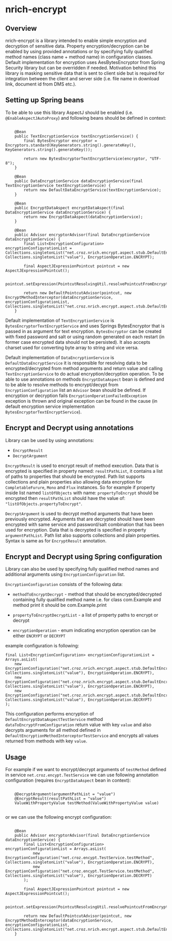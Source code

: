 # nrich-encrypt

## Overview

nrich-encrypt is a library intended to enable simple encryption and decryption of sensitive data. Property encryption/decryption can be
enabled by using provided annotations or by specifying fully qualified method names (class name + method name) in configuration classes.
Default implementation for encryption uses AesBytesEncryptor from Spring Security library but can be overridden if needed.
Motivation behind this library is masking sensitive data that is sent to client side but is required for integration between the client and server side 
(i.e. file name in download link, document id from DMS etc.). 

## Setting up Spring beans

To be able to use this library AspectJ should be enabled (i.e. `@EnableAspectJAutoProxy`) and following beans should be defined in context:

```

    @Bean
    public TextEncryptionService textEncryptionService() {
        final BytesEncryptor encryptor = Encryptors.standard(KeyGenerators.string().generateKey(), KeyGenerators.string().generateKey());

        return new BytesEncryptorTextEncryptService(encryptor, "UTF-8");
    }

    @Bean
    public DataEncryptionService dataEncryptionService(final TextEncryptionService textEncryptionService) {
        return new DefaultDataEncryptService(textEncryptionService);
    }

    @Bean
    public EncryptDataAspect encryptDataAspect(final DataEncryptionService dataEncryptionService) {
        return new EncryptDataAspect(dataEncryptionService);
    }

    @Bean
    public Advisor encryptorAdvisor(final DataEncryptionService dataEncryptionService) {
        final List<EncryptionConfiguration> encryptionConfigurationList = Collections.singletonList("net.croz.nrich.encrypt.aspect.stub.DefaultEncryptDataAspectTestService.dataToEncryptFromConfiguration", Collections.singletonList("value"), EncryptionOperation.ENCRYPT);

        final AspectJExpressionPointcut pointcut = new AspectJExpressionPointcut();

        pointcut.setExpression(PointcutResolvingUtil.resolvePointcutFromEncryptionConfigurationList(encryptionConfigurationList));

        return new DefaultPointcutAdvisor(pointcut, new EncryptMethodInterceptor(dataEncryptionService, encryptionConfigurationList, Collections.singletonList("net.croz.nrich.encrypt.aspect.stub.DefaultEncryptionMethodInterceptorTestService.ignoredMethod")));
    }

``` 

Default implementation of `TextEncryptionService` is `BytesEncryptorTextEncryptService` and uses Springs BytesEncryptor that is passed in as argument
for text encryption. `BytesEncryptor` can be created with fixed password and salt or using random generated on each restart (in former case encrypted data should not be persisted).
It also accepts charset used for converting byte array to string and vice versa.

Default implementation of `DataEncryptionService` is `DefaultDataEncryptService` it is responsible for resolving data to be encrypted/decrypted from method arguments and return value and calling `TextEncryptionService` to do actual encryption/decryption operation.
To be able to use annotations on methods `EncryptDataAspect` bean is defined and to be able to resolve methods to encrypt/decypt from `EncryptionConfiguration` list an `Advisor` bean should be defined.
If encryption or decryption fails `EncryptionOperationFailedException` exception is thrown and original exception can be found in the cause (in default encryption service implementation `BytesEncryptorTextEncryptService`).


## Encrypt and Decrypt using annotations

Library can be used by using annotations:

- `EncryptResult`
- `DecryptArgument`

`EncryptResult` is used to encrypt result of method execution. Data that is encrypted is specified in
property named: `resultPathList`, it contains a list of paths to properties that should be encrypted.
Path list supports collections and plain properties also allowing data encryption for `CompletableFurure`, `Mono` and `Flux` instances. So for example if property inside list named `listOfObjects`
with name: `propertyToEncrypt` should be encrypted then  `resultPathList` should have the value of: `"listOfObjects.propertyToEncrypt"`.

`DecryptArgument` is used to decrypt method arguments that have been previously encrypted. Arguments that
are decrypted should have been encrypted with same service and password/salt combination that has been used for encryption.
Data that is decrypted is specified in property `argumentPathList`. Path list also supports collections and plain
properties. Syntax is same as for `EncryptResult` annotation.


## Encrypt and Decrypt using Spring configuration

Library can also be used by specifying fully qualified method names and additional arguments using `EncryptionConfiguration` list.

`EncryptionConfiguration` consists of the following data:

- `methodToEncryptDecrypt` - method that should be encrypted/decrypted containing fully qualified method name i.e. for class com.Example and method print it should be com.Example.print

- `propertyToEncryptDecryptList` - a list of property paths to encrypt or decrypt

- `encryptionOperation` - enum indicating encryption operation can be either `ENCRYPT` or `DECRYPT` 

example configuration is following:

``` 
final List<EncryptionConfiguration> encryptionConfigurationList = Arrays.asList(
    new EncryptionConfiguration("net.croz.nrich.encrypt.aspect.stub.DefaultEncryptDataAspectTestService.dataToEncryptFromConfiguration", Collections.singletonList("value"), EncryptionOperation.ENCRYPT),
    new EncryptionConfiguration("net.croz.nrich.encrypt.aspect.stub.DefaultEncryptionMethodInterceptorTestService.*", Collections.singletonList("value"), EncryptionOperation.ENCRYPT),
    new EncryptionConfiguration("net.croz.nrich.encrypt.aspect.stub.DefaultEncryptionMethodInterceptorTestService.*", Collections.singletonList("value"), EncryptionOperation.DECRYPT)
);
```

This configuration performs encryption of `DefaultEncryptDataAspectTestService` method `dataToEncryptFromConfiguration` return value with key `value`
and also decrypts arguments for all method defined in `DefaultEncryptionMethodInterceptorTestService` and encrypts all values returned from methods with key `value`.

## Usage

For example if we want to encrypt/decrypt arguments of `testMethod` defined in service `net.croz.encypt.TestService` we can use following annotation configuration (requires `EncryptDataAspect` bean in context):

```

    @DecryptArgument(argumentPathList = "value")
    @EncryptResult(resultPathList = "value")
    ValueWithPropertyValue testMethod(ValueWithPropertyValue value)  


```

or we can use the following encrypt configuration:

```

    @Bean
    public Advisor encryptorAdvisor(final DataEncryptionService dataEncryptionService) {
        final List<EncryptionConfiguration> encryptionConfigurationList = Arrays.asList(
            new EncryptionConfiguration("net.croz.encypt.TestService.testMethod", Collections.singletonList("value"), EncryptionOperation.ENCRYPT),
            new EncryptionConfiguration("net.croz.encypt.TestService.testMethod", Collections.singletonList("value"), EncryptionOperation.DECRYPT)
        );

        final AspectJExpressionPointcut pointcut = new AspectJExpressionPointcut();

        pointcut.setExpression(PointcutResolvingUtil.resolvePointcutFromEncryptionConfigurationList(encryptionConfigurationList));

        return new DefaultPointcutAdvisor(pointcut, new EncryptMethodInterceptor(dataEncryptionService, encryptionConfigurationList, Collections.singletonList("net.croz.nrich.encrypt.aspect.stub.DefaultEncryptionMethodInterceptorTestService.ignoredMethod")));
    }


```
